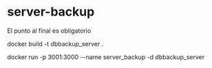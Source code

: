 # server-backup

El punto al final es obligatorio

docker build -t dbbackup_server .

docker run -p 3001:3000 --name server_backup -d dbbackup_server